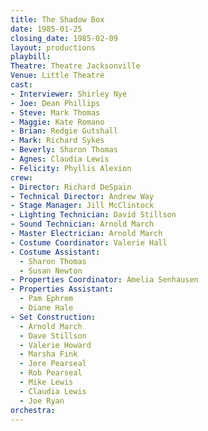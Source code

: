 ```yaml
---
title: The Shadow Box
date: 1985-01-25
closing_date: 1985-02-09
layout: productions
playbill:
Theatre: Theatre Jacksonville
Venue: Little Theatre
cast:
- Interviewer: Shirley Nye
- Joe: Dean Phillips
- Steve: Mark Thomas
- Maggie: Kate Romano
- Brian: Redgie Gutshall
- Mark: Richard Sykes
- Beverly: Sharon Thomas
- Agnes: Claudia Lewis
- Felicity: Phyllis Alexion
crew:
- Director: Richard DeSpain
- Technical Director: Andrew Way
- Stage Manager: Jill McClintock
- Lighting Technician: David Stillson
- Sound Technician: Arnold March
- Master Electrician: Arnold March
- Costume Coordinator: Valerie Hall
- Costume Assistant:
  - Sharon Thomas
  - Susan Newton
- Properties Coordinator: Amelia Senhausen
- Properties Assistant:
  - Pam Ephrem
  - Diane Hale
- Set Construction:
  - Arnold March
  - Dave Stillson
  - Valerie Howard
  - Marsha Fink
  - Jere Pearseal
  - Rob Pearseal
  - Mike Lewis
  - Claudia Lewis
  - Joe Ryan
orchestra:
---
```


